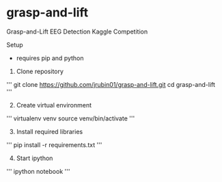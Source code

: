 # grasp-and-lift
Grasp-and-Lift EEG Detection Kaggle Competition

Setup

* requires pip and python

1. Clone repository

'''
git clone https://github.com/jrubin01/grasp-and-lift.git
cd grasp-and-lift
'''

2. Create virtual environment

'''
virtualenv venv
source venv/bin/activate
'''

3. Install required libraries

'''
pip install -r requirements.txt
'''

4. Start ipython

'''
ipython notebook
'''
